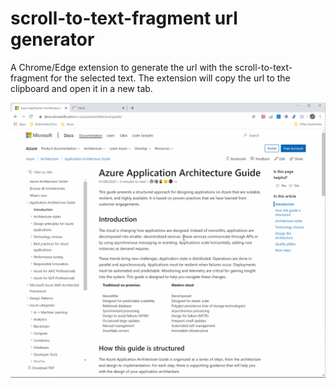 # scroll-to-text-fragment url generator

A Chrome/Edge extension to generate the url with the scroll-to-text-fragment for the selected text. The extension will copy the url to the clipboard and open it in a new tab.

![how to use](/media/sttf-url.gif)
